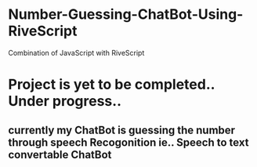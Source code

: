 # Number-Guessing-ChatBot-Using-RiveScript
Combination of JavaScript with RiveScript 


# Project is yet to be completed.. Under progress.. 
## currently my ChatBot is guessing the number through speech Recogonition ie.. Speech to text convertable ChatBot
